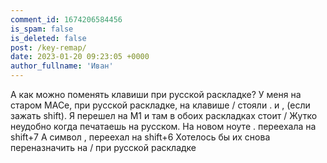 ```yaml
---
comment_id: 1674206584456
is_spam: false
is_deleted: false
post: /key-remap/
date: 2023-01-20 09:23:05 +0000
author_fullname: 'Иван'
---
```


А как можно поменять клавиши при русской раскладке? 
У меня на старом МАСе, при русской раскладке, на клавише / стояли . и , (если зажать shift). Я перешел на М1 и там в обоих раскладках стоит /
Жутко неудобно когда печатаешь на русском.
На новом ноуте . переехала на shift+7 
А символ , переехал на shift+6
Хотелось бы их снова переназначить на / при русской раскладке  
